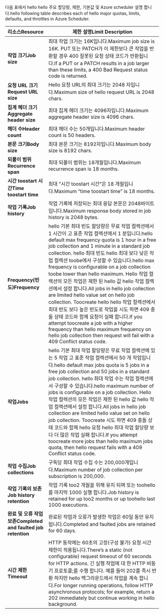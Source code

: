 <span data-ttu-id="10e51-101">다음 표에서 hello hello 주요 할당량, 제한, 기본값 및 Azure scheduler 설명 합니다.</span><span class="sxs-lookup"><span data-stu-id="10e51-101">hello following table describes each of hello major quotas, limits, defaults, and throttles in Azure Scheduler.</span></span>

| <span data-ttu-id="10e51-102">리소스</span><span class="sxs-lookup"><span data-stu-id="10e51-102">Resource</span></span> | <span data-ttu-id="10e51-103">제한 설명</span><span class="sxs-lookup"><span data-stu-id="10e51-103">Limit Description</span></span> |
| --- | --- |
| <span data-ttu-id="10e51-104">**작업 크기**</span><span class="sxs-lookup"><span data-stu-id="10e51-104">**Job size**</span></span> |<span data-ttu-id="10e51-105">최대 작업 크기는 16K입니다.</span><span class="sxs-lookup"><span data-stu-id="10e51-105">Maximum job size is 16K.</span></span> <span data-ttu-id="10e51-106">PUT 또는 PATCH가 이 제한보다 큰 작업을 반환할 경우 400 잘못된 요청 상태 코드가 반환됩니다.</span><span class="sxs-lookup"><span data-stu-id="10e51-106">If a PUT or a PATCH results in a job larger than these limits, a 400 Bad Request status code is returned.</span></span> |
| <span data-ttu-id="10e51-107">**요청 URL 크기**</span><span class="sxs-lookup"><span data-stu-id="10e51-107">**Request URL size**</span></span> |<span data-ttu-id="10e51-108">Hello 요청 URL의 최대 크기는 2048 자입니다.</span><span class="sxs-lookup"><span data-stu-id="10e51-108">Maximum size of hello request URL is 2048 chars.</span></span> |
| <span data-ttu-id="10e51-109">**집계 헤더 크기**</span><span class="sxs-lookup"><span data-stu-id="10e51-109">**Aggregate header size**</span></span> |<span data-ttu-id="10e51-110">최대 집계 헤더 크기는 4096자입니다.</span><span class="sxs-lookup"><span data-stu-id="10e51-110">Maximum aggregate header size is 4096 chars.</span></span> |
| <span data-ttu-id="10e51-111">**헤더 수**</span><span class="sxs-lookup"><span data-stu-id="10e51-111">**Header count**</span></span> |<span data-ttu-id="10e51-112">최대 헤더 수는 50개입니다.</span><span class="sxs-lookup"><span data-stu-id="10e51-112">Maximum header count is 50 headers.</span></span> |
| <span data-ttu-id="10e51-113">**본문 크기**</span><span class="sxs-lookup"><span data-stu-id="10e51-113">**Body size**</span></span> |<span data-ttu-id="10e51-114">최대 본문 크기는 8192자입니다.</span><span class="sxs-lookup"><span data-stu-id="10e51-114">Maximum body size is 8192 chars.</span></span> |
| <span data-ttu-id="10e51-115">**되풀이 범위**</span><span class="sxs-lookup"><span data-stu-id="10e51-115">**Recurrence span**</span></span> |<span data-ttu-id="10e51-116">최대 되풀이 범위는 18개월입니다.</span><span class="sxs-lookup"><span data-stu-id="10e51-116">Maximum recurrence span is 18 months.</span></span> |
| <span data-ttu-id="10e51-117">**시간 toostart 시간**</span><span class="sxs-lookup"><span data-stu-id="10e51-117">**Time toostart time**</span></span> |<span data-ttu-id="10e51-118">최대 "시간 toostart 시간"은 18 개월입니다.</span><span class="sxs-lookup"><span data-stu-id="10e51-118">Maximum “time toostart time” is 18 months.</span></span> |
| <span data-ttu-id="10e51-119">**작업 기록**</span><span class="sxs-lookup"><span data-stu-id="10e51-119">**Job history**</span></span> |<span data-ttu-id="10e51-120">작업 기록에 저장되는 최대 응답 본문은 2048바이트입니다.</span><span class="sxs-lookup"><span data-stu-id="10e51-120">Maximum response body stored in job history is 2048 bytes.</span></span> |
| <span data-ttu-id="10e51-121">**Frequency(빈도)**</span><span class="sxs-lookup"><span data-stu-id="10e51-121">**Frequency**</span></span> |<span data-ttu-id="10e51-122">hello 기본 최대 빈도 할당량은 무료 작업 컬렉션에서 1 시간이 고 표준 작업 컬렉션에서 1 분입니다.</span><span class="sxs-lookup"><span data-stu-id="10e51-122">hello default max frequency quota is 1 hour in a free job collection and 1 minute in a standard job collection.</span></span> <span data-ttu-id="10e51-123">hello 최대 빈도 hello 최대 보다 낮은 작업 컬렉션 toobe에서 구성할 수 있습니다.</span><span class="sxs-lookup"><span data-stu-id="10e51-123">hello max frequency is configurable on a job collection toobe lower than hello maximum.</span></span> <span data-ttu-id="10e51-124">Hello 작업 컬렉션의 모든 작업은 제한 된 hello 값 hello 작업 컬렉션에서 설정 합니다.</span><span class="sxs-lookup"><span data-stu-id="10e51-124">All jobs in hello job collection are limited hello value set on hello job collection.</span></span> <span data-ttu-id="10e51-125">Toocreate hello hello 작업 컬렉션에서 최대 빈도 보다 높은 빈도로 작업을 시도 하면 409 충돌 상태 코드와 함께 요청이 실패 합니다.</span><span class="sxs-lookup"><span data-stu-id="10e51-125">If you attempt toocreate a job with a higher frequency than hello maximum frequency on hello job collection then request will fail with a 409 Conflict status code.</span></span> |
| <span data-ttu-id="10e51-126">**작업**</span><span class="sxs-lookup"><span data-stu-id="10e51-126">**Jobs**</span></span> |<span data-ttu-id="10e51-127">hello 기본 최대 작업 할당량은 무료 작업 컬렉션에 있는 5 작업 고 표준 작업 컬렉션에서 50 개 작업입니다.</span><span class="sxs-lookup"><span data-stu-id="10e51-127">hello default max jobs quota is 5 jobs in a free job collection and 50 jobs in a standard job collection.</span></span> <span data-ttu-id="10e51-128">hello 최대 작업 수는 작업 컬렉션에서 구성할 수 있습니다.</span><span class="sxs-lookup"><span data-stu-id="10e51-128">hello maximum number of jobs is configurable on a job collection.</span></span> <span data-ttu-id="10e51-129">Hello 작업 컬렉션의 모든 작업은 제한 된 hello 값 hello 작업 컬렉션에서 설정 합니다.</span><span class="sxs-lookup"><span data-stu-id="10e51-129">All jobs in hello job collection are limited hello value set on hello job collection.</span></span> <span data-ttu-id="10e51-130">Toocreate 시도 하면 409 충돌 상태 코드와 함께 hello 요청 hello 최대 작업 할당량 보다 더 많은 작업 실패 합니다.</span><span class="sxs-lookup"><span data-stu-id="10e51-130">If you attempt toocreate more jobs than hello maximum jobs quota, then hello request fails with a 409 Conflict status code.</span></span> |
| <span data-ttu-id="10e51-131">**작업 수집**</span><span class="sxs-lookup"><span data-stu-id="10e51-131">**Job collections**</span></span> |<span data-ttu-id="10e51-132">구독당 최대 작업 수집 수는 200,000개입니다.</span><span class="sxs-lookup"><span data-stu-id="10e51-132">Maximum number of job collection per subscription is 200,000.</span></span> |
| <span data-ttu-id="10e51-133">**작업 기록의 보존**</span><span class="sxs-lookup"><span data-stu-id="10e51-133">**Job history retention**</span></span> |<span data-ttu-id="10e51-134">작업 기록 too2 개월을 위해 유지 되며 또는 toohello를 마지막 1000 실행 합니다.</span><span class="sxs-lookup"><span data-stu-id="10e51-134">Job history is retained for up too2 months or up toohello last 1000 executions.</span></span> |
| <span data-ttu-id="10e51-135">**완료 및 오류 작업 보존**</span><span class="sxs-lookup"><span data-stu-id="10e51-135">**Completed and faulted job retention**</span></span> |<span data-ttu-id="10e51-136">완료된 작업과 오류가 발생한 작업은 60일 동안 유지됩니다.</span><span class="sxs-lookup"><span data-stu-id="10e51-136">Completed and faulted jobs are retained for 60 days.</span></span> |
| <span data-ttu-id="10e51-137">**시간 제한**</span><span class="sxs-lookup"><span data-stu-id="10e51-137">**Timeout**</span></span> |<span data-ttu-id="10e51-138">HTTP 동작에는 60초의 고정(구성 불가) 요청 시간 제한이 적용됩니다.</span><span class="sxs-lookup"><span data-stu-id="10e51-138">There’s a static (not configurable) request timeout of 60 seconds for HTTP actions.</span></span> <span data-ttu-id="10e51-139">긴 실행 작업에 대 한 HTTP 비동기 프로토콜;를 수행 합니다. 예를 들어 202를 즉시 반환 하지만 hello 백그라운드에서 작업을 계속 합니다.</span><span class="sxs-lookup"><span data-stu-id="10e51-139">For longer running operations, follow HTTP asynchronous protocols; for example, return a 202 immediately but continue working in hello background.</span></span> |


